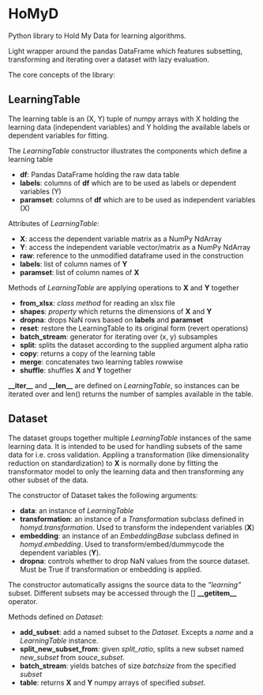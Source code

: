 # HoMyD

Python library to Hold My Data for learning algorithms.

Light wrapper around the pandas DataFrame which features subsetting, transforming and
iterating over a dataset with lazy evaluation.

The core concepts of the library:

## LearningTable

The learning table is an (X, Y) tuple of numpy arrays with X holding the learning
data (independent variables) and Y holding the available labels or dependent variables
for fitting.

The *LearningTable* constructor illustrates the components which define a learning table

- **df**: Pandas DataFrame holding the raw data table
- **labels**: columns of **df** which are to be used as labels or dependent variables (Y)
- **paramset**: columns of **df** which are to be used as independent variables (X)

Attributes of *LearningTable*:
- **X**: access the dependent variable matrix as a NumPy NdArray
- **Y**: access the independent variable vector/matrix as a NumPy NdArray
- **raw**: reference to the unmodified dataframe used in the construction
- **labels**: list of column names of **Y**
- **paramset**: list of column names of **X**

Methods of *LearningTable* are applying operations to **X** and **Y** together
- **from_xlsx**: *class method* for reading an xlsx file
- **shapes**: *property* which returns the dimensions of **X** and **Y**
- **dropna**: drops NaN rows based on **labels** and **paramset**
- **reset**: restore the LearningTable to its original form (revert operations)
- **batch_stream**: generator for iterating over (x, y) subsamples
- **split**: splits the dataset according to the supplied argument alpha ratio 
- **copy**: returns a copy of the learning table
- **merge**: concatenates two learning tables rowwise
- **shuffle**: shuffles **X** and **Y** together

**\_\_iter\_\_** and **\_\_len\_\_** are defined on *LearningTable*, so instances can be iterated over
and len() returns the number of samples available in the table. 

## Dataset
The dataset groups together multiple *LearningTable* instances of the same learning data.
It is intended to be used for handling subsets of the same data for i.e. cross validation.
Appliing a transformation (like dimensionality reduction on standardization) to **X** is
normally done by fitting the transformator model to only the learning data and
then transforming any other subset of the data.

The constructor of Dataset takes the following arguments:
- **data**: an instance of *LearningTable*
- **transformation**: an instance of a *Transformation* subclass defined in
*homyd.transformation*. Used to transform the independent variables (**X**)
- **embedding**: an instance of an *EmbeddingBase* subclass defined in *homyd.embedding*.
Used to transform/embed/dummycode the dependent variables (**Y**).
- **dropna**: controls whether to drop NaN values from the source dataset. Must be True
if transformation or embedding is applied.

The constructor automatically assigns the source data to the *"learning"* subset.
Different subsets may be accessed through the [] **\_\_getitem\_\_** operator. 

Methods defined on *Dataset*:
- **add_subset**: add a named subset to the *Dataset*. Excepts a *name* and a
*LearningTable* instance.
- **split_new_subset_from**: given *split_ratio*, splits a new subset named
*new_subset* from *souce_subset*.
- **batch_stream**: yields batches of size *batchsize* from the specified *subset*
- **table**: returns **X** and **Y** numpy arrays of specified *subset*.
